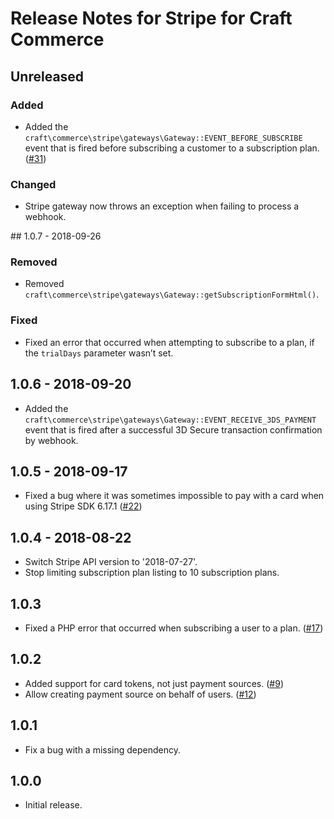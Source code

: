 # Release Notes for Stripe for Craft Commerce

## Unreleased

### Added

- Added the `craft\commerce\stripe\gateways\Gateway::EVENT_BEFORE_SUBSCRIBE` event that is fired before subscribing a customer to a subscription plan. ([#31](https://github.com/craftcms/commerce-stripe/issues/31))

### Changed
- Stripe gateway now throws an exception when failing to process a webhook.

## 1.0.7 - 2018-09-26

### Removed

- Removed `craft\commerce\stripe\gateways\Gateway::getSubscriptionFormHtml()`.

### Fixed

- Fixed an error that occurred when attempting to subscribe to a plan, if the `trialDays` parameter wasn’t set.

## 1.0.6 - 2018-09-20

- Added the `craft\commerce\stripe\gateways\Gateway::EVENT_RECEIVE_3DS_PAYMENT` event that is fired after a successful 3D Secure transaction confirmation by webhook.

## 1.0.5 - 2018-09-17

- Fixed a bug where it was sometimes impossible to pay with a card when using Stripe SDK 6.17.1 ([#22](https://github.com/craftcms/commerce-stripe/issues/22))

## 1.0.4 - 2018-08-22

- Switch Stripe API version to '2018-07-27'.
- Stop limiting subscription plan listing to 10 subscription plans.

## 1.0.3

- Fixed a PHP error that occurred when subscribing a user to a plan. ([#17](https://github.com/craftcms/commerce-stripe/issues/17))

## 1.0.2

- Added support for card tokens, not just payment sources. ([#9](https://github.com/craftcms/commerce-stripe/issues/9))
- Allow creating payment source on behalf of users. ([#12](https://github.com/craftcms/commerce-stripe/issues/12))

## 1.0.1

- Fix a bug with a missing dependency.

## 1.0.0

- Initial release.
